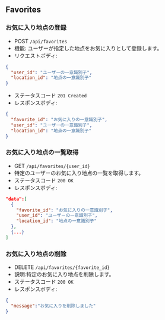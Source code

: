 ## Favorites

### お気に入り地点の登録
- POST `/api/favorites`
- 機能: ユーザーが指定した地点をお気に入りとして登録します。
- リクエストボディ:
```json
{
  "user_id": "ユーザーの一意識別子",
  "location_id": "地点の一意識別子"
}
```
- ステータスコード `201 Created`
- レスポンスボディ:
```json
{
  "favorite_id": "お気に入りの一意識別子",
  "user_id": "ユーザーの一意識別子",
  "location_id": "地点の一意識別子"
}
```



### お気に入り地点の一覧取得
- GET `/api/favorites/{user_id}`
- 特定のユーザーのお気に入り地点の一覧を取得します。
- ステータスコード `200 OK`
- レスポンスボディ:
```json
"data":[
  {
    "favorite_id": "お気に入りの一意識別子",
    "user_id": "ユーザーの一意識別子",
    "location_id": "地点の一意識別子"
  },
  {...}
]
```

### お気に入り地点の削除
- DELETE `/api/favorites/{favorite_id}`
- 説明:特定のお気に入り地点を削除します。
- ステータスコード `200 OK`
- レスポンスボディ:
```json
{
  "message":"お気に入りを削除しました"
}
```